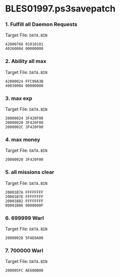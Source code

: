 # BLES01997.ps3savepatch

### 1. Fulfill all Daemon Requests

Target File: `DATA.BIN`

```
42000768 01010101
40260004 00000000
```

### 2. Ability all max

Target File: `DATA.BIN`

```
42000024 FFC99A3B
40030004 00000000
```

### 3. max exp

Target File: `DATA.BIN`

```
20000024 3F420F00
20000028 3F420F00
2000002C 3F420F00
```

### 4. max money

Target File: `DATA.BIN`

```
20000020 3F420F00
```

### 5. all missions clear

Target File: `DATA.BIN`

```
20001B7A FFFFFFFF
20001B7E FFFFFFFF
20001B82 FFFFFFFF
00001B86 0000000F
```

### 6. 699999 Warl

Target File: `DATA.BIN`

```
20000020 5FAE0A00
```

### 7. 700000 Warl

Target File: `DATA.BIN`

```
200005FC AE600B00
```

